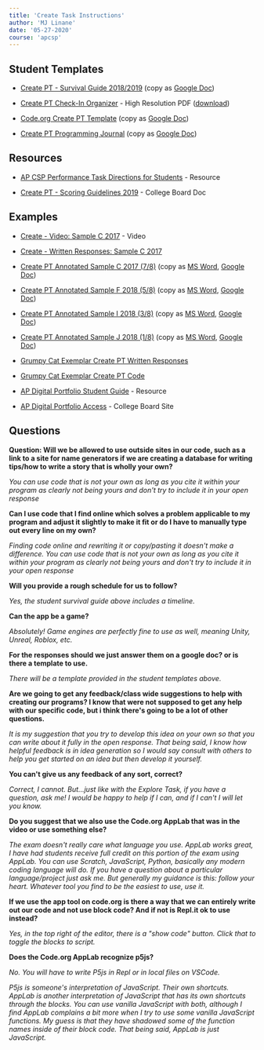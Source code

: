 ```yaml
---
title: 'Create Task Instructions'
author: 'MJ Linane'
date: '05-27-2020'
course: 'apcsp'
---
```


## Student Templates

- [Create PT - Survival Guide 2018/2019](https://docs.google.com/document/d/1ZRx_vnMNR3Aro8MR8mjFAw8Rr3zG0CTz8C5fU4WKA9s/export?format=pdf) (copy as [Google Doc](https://docs.google.com/document/d/1ZRx_vnMNR3Aro8MR8mjFAw8Rr3zG0CTz8C5fU4WKA9s/copy))

- [Create PT Check-In Organizer](https://cdo-curriculum.s3.amazonaws.com/media/uploads/Create-PT---Survival-Guide---CheckinOrganizer---hi-res.pdf) - High Resolution PDF ([download](https://cdo-curriculum.s3.amazonaws.com/media/uploads/Create-PT---Survival-Guide---CheckinOrganizer---hi-res.pdf))

- [Code.org Create PT Template](https://docs.google.com/document/d/1dIe1ud8_tkDA7zRO2YNg2k_hF44uzQIajZJe3iTxQTc/export?format=pdf) (copy as [Google Doc](https://docs.google.com/document/d/1dIe1ud8_tkDA7zRO2YNg2k_hF44uzQIajZJe3iTxQTc/copy))

- [Create PT Programming Journal](https://docs.google.com/document/d/1qO_ITSqXShkOXyRUhnoum2qvEYSfSsSlrqce2fRxBak/export?format=pdf) (copy as [Google Doc](https://docs.google.com/document/d/1qO_ITSqXShkOXyRUhnoum2qvEYSfSsSlrqce2fRxBak/copy))

## Resources

- [AP CSP Performance Task Directions for Students](https://apcentral.collegeboard.org/pdf/ap-csp-student-task-directions.pdf?course=ap-computer-science-principles) - Resource

- [Create PT - Scoring Guidelines 2019](https://apcentral.collegeboard.org/pdf/ap-csp-create-performance-task-scoring-guidelines-2019.pdf) - College Board Doc

## Examples

- [Create - Video: Sample C 2017](https://www.youtube.com/watch?v=uKVGOZv4H1g&feature=youtu.be) - Video

- [Create - Written Responses: Sample C 2017](https://secure-media.collegeboard.org/ap/pdf/computer-science-principles/ap17-csp-create-sample-c.pdf)

- [Create PT Annotated Sample C 2017 (7/8)](https://docs.google.com/document/d/1UonkDMmCdEId_wKRPDB8Cs-CUGF0YOq85BJ-pcCnVIo/export?format=pdf) (copy as [MS Word](https://docs.google.com/document/d/1UonkDMmCdEId_wKRPDB8Cs-CUGF0YOq85BJ-pcCnVIo/export?format=doc), [Google Doc](https://docs.google.com/document/d/1UonkDMmCdEId_wKRPDB8Cs-CUGF0YOq85BJ-pcCnVIo/copy))

- [Create PT Annotated Sample F 2018 (5/8)](https://docs.google.com/document/d/19dpXCq2wqM-mfs4fSpYR5h0hJ4sXs9veHm17XYtXmRk/export?format=pdf) (copy as [MS Word](https://docs.google.com/document/d/19dpXCq2wqM-mfs4fSpYR5h0hJ4sXs9veHm17XYtXmRk/export?format=doc), [Google Doc](https://docs.google.com/document/d/19dpXCq2wqM-mfs4fSpYR5h0hJ4sXs9veHm17XYtXmRk/copy))

- [Create PT Annotated Sample I 2018 (3/8)](https://docs.google.com/document/d/1X0Ct7ankytpuKGvWOTqJZeEwDUPj8JpvkGTYidhcA4Y/export?format=pdf) (copy as [MS Word](https://docs.google.com/document/d/1X0Ct7ankytpuKGvWOTqJZeEwDUPj8JpvkGTYidhcA4Y/export?format=doc), [Google Doc](https://docs.google.com/document/d/1X0Ct7ankytpuKGvWOTqJZeEwDUPj8JpvkGTYidhcA4Y/copy))

- [Create PT Annotated Sample J 2018 (1/8)](https://docs.google.com/document/d/13DfhzsYYmg7NXSk7nq8m-myDb1k3nJDQREkJ_s86WgM/export?format=pdf) (copy as [MS Word](https://docs.google.com/document/d/13DfhzsYYmg7NXSk7nq8m-myDb1k3nJDQREkJ_s86WgM/export?format=doc), [Google Doc](https://docs.google.com/document/d/13DfhzsYYmg7NXSk7nq8m-myDb1k3nJDQREkJ_s86WgM/copy))

- [Grumpy Cat Exemplar Create PT Written Responses](https://drive.google.com/open?id=1inzzHGwBtuJs0WlZd-xy4ToerQLKb4SW)

- [Grumpy Cat Exemplar Create PT Code](https://studio.code.org/projects/applab/7X66fN-GAoOb0dmF5JscnA/view)

- [AP Digital Portfolio Student Guide](https://secure-media.collegeboard.org/digitalServices/pdf/ap/computer-science-principles-digital-portfolio-student-guide.pdf) - Resource

- [AP Digital Portfolio Access](https://digitalportfolio.collegeboard.org/) - College Board Site

## Questions

**Question: Will we be allowed to use outside sites in our code, such as a link to a site for name generators if we are creating a database for writing tips/how to write a story that is wholly your own?**

_You can use code that is not your own as long as you cite it within your program as clearly not being yours and don't try to include it in your open response_

**Can I use code that I find online which solves a problem applicable to my program and adjust it slightly to make it fit or do I have to manually type out every line on my own?**

_Finding code online and rewriting it or copy/pasting it doesn't make a difference. You can use code that is not your own as long as you cite it within your program as clearly not being yours and don't try to include it in your open response_

**Will you provide a rough schedule for us to follow?**

_Yes, the student survival guide above includes a timeline._

**Can the app be a game?**

_Absolutely! Game engines are perfectly fine to use as well, meaning Unity, Unreal, Roblox, etc._

**For the responses should we just answer them on a google doc? or is there a template to use.**

_There will be a template provided in the student templates above._

**Are we going to get any feedback/class wide suggestions to help with creating our programs? I know that were not supposed to get any help with our specific code, but i think there's going to be a lot of other questions.**

_It is my suggestion that you try to develop this idea on your own so that you can write about it fully in the open response. That being said, I know how helpful feedback is in idea generation so I would say consult with others to help you get started on an idea but then develop it yourself._

**You can't give us any feedback of any sort, correct?**

_Correct, I cannot. But...just like with the Explore Task, if you have a question, ask me! I would be happy to help if I can, and if I can't I will let you know._

**Do you suggest that we also use the Code.org AppLab that was in the video or use something else?**

_The exam doesn't really care what language you use. AppLab works great, I have had students receive full credit on this portion of the exam using AppLab. You can use Scratch, JavaScript, Python, basically any modern coding language will do. If you have a question about a particular language/project just ask me. But generally my guidance is this: follow your heart. Whatever tool you find to be the easiest to use, use it._

**If we use the app tool on code.org is there a way that we can entirely write out our code and not use block code? And if not is Repl.it ok to use instead?**

_Yes, in the top right of the editor, there is a "show code" button. Click that to toggle the blocks to script._

**Does the Code.org AppLab recognize p5js?**

_No. You will have to write P5js in Repl or in local files on VSCode._

_P5js is someone's interpretation of JavaScript. Their own shortcuts. AppLab is another interpretation of JavaScript that has its own shortcuts through the blocks. You can use vanilla JavaScript with both, although I find AppLab complains a bit more when I try to use some vanilla JavaScript functions. My guess is that they have shadowed some of the function names inside of their block code. That being said, AppLab is just JavaScript._
